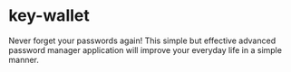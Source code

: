 # key-wallet
Never forget your passwords again! This simple but effective advanced password manager application will improve your everyday life in a simple manner.
